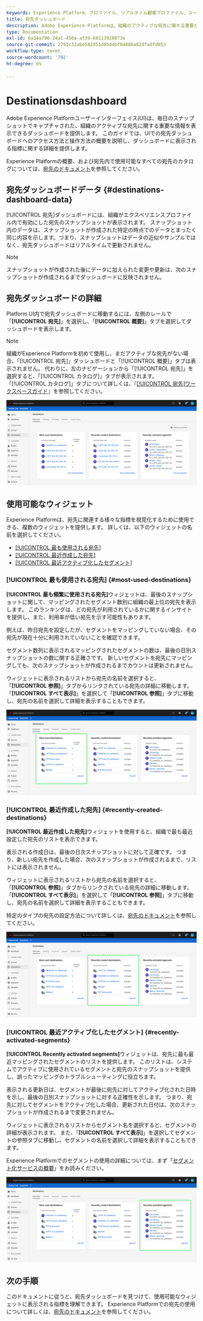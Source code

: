 ```yaml
---
keywords: Experience Platform、プロファイル、リアルタイム顧客プロファイル、ユーザーインターフェイス、UI、カスタマイズ、プロファイルダッシュボード、ダッシュボード
title: 宛先ダッシュボード
description: Adobe Experience Platformは、組織のアクティブな宛先に関する重要な情報を表示できるダッシュボードを提供します。
type: Documentation
exl-id: 6a34a796-24a1-450a-af39-60113928873e
source-git-commit: 2791c32abe582d51d05d4bf0488ba82dfadfd053
workflow-type: tm+mt
source-wordcount: '792'
ht-degree: 6%

---
```


#  Destinationsdashboard

Adobe Experience Platformユーザーインターフェイス(UI)は、毎日のスナップショットでキャプチャされた、組織のアクティブな宛先に関する重要な情報を表示できるダッシュボードを提供します。 このガイドでは、UIでの宛先ダッシュボードへのアクセス方法と操作方法の概要を説明し、ダッシュボードに表示される指標に関する詳細を提供します。

Experience Platformの概要、および宛先内で使用可能なすべての宛先のカタログについては、[宛先のドキュメント](../../destinations/home.md)を参照してください。

##  宛先ダッシュボードデータ  {#destinations-dashboard-data}

[!UICONTROL 宛先]ダッシュボードには、組織がエクスペリエンスプロファイル内で有効にした宛先のスナップショットが表示されます。 スナップショット内のデータは、スナップショットが作成された特定の時点でのデータとまったく同じ内容を示します。つまり、スナップショットはデータの近似やサンプルではなく、宛先ダッシュボードはリアルタイムで更新されません。

>[!NOTE]
>
>スナップショットが作成された後にデータに加えられた変更や更新は、次のスナップショットが作成されるまでダッシュボードに反映されません。

## 宛先ダッシュボードの詳細

Platform UI内で宛先ダッシュボードに移動するには、左側のレールで「**[!UICONTROL 宛先]**」を選択し、「**[!UICONTROL 概要]**」タブを選択してダッシュボードを表示します。

>[!NOTE]
>
>組織がExperience Platformを初めて使用し、まだアクティブな宛先がない場合、「[!UICONTROL 宛先]」ダッシュボードと「[!UICONTROL 概要]」タブは表示されません。 代わりに、左のナビゲーションから「[!UICONTROL 宛先]」を選択すると、「[!UICONTROL カタログ]」タブが表示されます。 「[!UICONTROL カタログ]」タブについて詳しくは、『[[!UICONTROL 宛先]ワークスペースガイド](../../destinations/ui/destinations-workspace.md)』を参照してください。

![](../images/destinations/dashboard-overview.png)

## 使用可能なウィジェット

Experience Platformは、宛先に関連する様々な指標を視覚化するために使用できる、複数のウィジェットを提供します。 詳しくは、以下のウィジェットの名前を選択してください。

* [[!UICONTROL 最も使用される宛先]](#most-used-destinations)
* [[!UICONTROL 最近作成した宛先]](#recently-created-destinations)
* [[!UICONTROL 最近アクティブ化したセグメント]](#recently-activated-segments)

### [!UICONTROL 最も使用される宛先] {#most-used-destinations}

**[!UICONTROL 最も頻繁に使用される宛先]**&#x200B;ウィジェットは、最後のスナップショットに関して、マッピングされたセグメント数別に組織の最上位の宛先を表示します。 このランキングは、どの宛先が利用されているかに関するインサイトを提供し、また、利用率が低い宛先を示す可能性もあります。

例えば、昨日宛先を設定したが、セグメントをマッピングしていない場合、その宛先が現在十分に利用されていないことを確認できます。

セグメント数列に表示されるマッピングされたセグメントの数は、最後の日別スナップショットの数に関する正確さです。 新しいセグメントを宛先にマッピングしても、次のスナップショットが作成されるまでカウントは更新されません。

ウィジェットに表示されるリストから宛先の名前を選択すると、「**[!UICONTROL 参照]**」タブからリンクされている宛先の詳細に移動します。 「**[!UICONTROL すべて表示]**」を選択して「**[!UICONTROL 参照]**」タブに移動し、宛先の名前を選択して詳細を表示することもできます。

![](../images/destinations/most-used-destinations.png)

### [!UICONTROL 最近作成した宛先] {#recently-created-destinations}

**[!UICONTROL 最近作成した宛先]**&#x200B;ウィジェットを使用すると、組織で最も最近設定した宛先のリストを表示できます。

表示される作成日は、最後の日次スナップショットに対して正確です。 つまり、新しい宛先を作成した場合、次のスナップショットが作成されるまで、リストには表示されません。

ウィジェットに表示されるリストから宛先の名前を選択すると、「**[!UICONTROL 参照]**」タブからリンクされている宛先の詳細に移動します。 「**[!UICONTROL すべて表示]**」を選択して「**[!UICONTROL 参照]**」タブに移動し、宛先の名前を選択して詳細を表示することもできます。

特定のタイプの宛先の設定方法について詳しくは、[宛先のドキュメント](../../destinations/home.md)を参照してください。

![](../images/destinations/recently-created-destinations.png)

### [!UICONTROL 最近アクティブ化したセグメント] {#recently-activated-segments}

**[!UICONTROL Recently activated segments]**&#x200B;ウィジェットは、宛先に最も最近マッピングされたセグメントのリストを提供します。 このリストは、システムでアクティブに使用されているセグメントと宛先のスナップショットを提供し、誤ったマッピングのトラブルシューティングに役立ちます。

表示される更新日は、セグメントが最後に宛先に対してアクティブ化された日時を示し、最後の日別スナップショットに対する正確性を示します。 つまり、宛先に対してセグメントをアクティブ化した場合、更新された日付は、次のスナップショットが作成されるまで変更されません。

ウィジェットに表示されるリストからセグメント名を選択すると、セグメントの詳細が表示されます。 また、「**[!UICONTROL すべて表示]**」を選択してセグメントの参照タブに移動し、セグメントの名前を選択して詳細を表示することもできます。

Experience Platformでのセグメントの使用の詳細については、まず「[セグメント化サービスの概要](../../segmentation/home.md)」をお読みください。

![](../images/destinations/recently-activated-segments.png)

## 次の手順

このドキュメントに従うと、宛先ダッシュボードを見つけて、使用可能なウィジェットに表示される指標を理解できます。 Experience Platformでの宛先の使用について詳しくは、[宛先のドキュメント](../../destinations/home.md)を参照してください。
